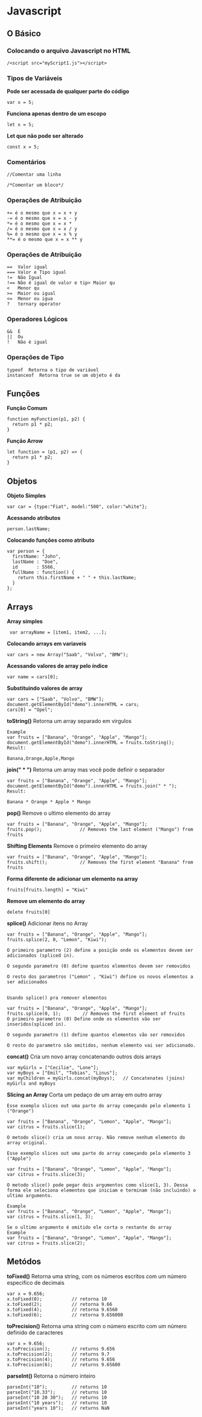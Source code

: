 # Javascript
## O Básico
### Colocando o arquivo Javascript no HTML

``
/<script src="myScript1.js"></script>
``

### Tipos de Variáveis
**Pode ser acessada de qualquer parte do código**

``
var x = 5;
``

**Funciona apenas dentro de um escopo**

``
let x = 5;
``

**Let que não pode ser alterado**

``
const x = 5;
``

### Comentários
``
//Comentar uma linha
``

``
/*Comentar um bloco*/ 
``
### Operações de Atribuição 

```
+= é o mesmo que x = x + y
-= é o mesmo que x = x - y
*= é o mesmo que x = x * 
/= é o mesmo que x = x / y
%= é o mesmo que x = x % y
**= é o mesmo que x = x ** y
```


### Operações de Atribuição 
```
==	Valor igual
===	Valor e Tipo igual
!=	Não Igual
!==	Não é igual de valor e tip>	Maior qu
<	Menor qu
>=	Maior ou igual
<=	Menor ou igua
?	ternary operator
```

### Operadores Lógicos

```
&&	E
||	Ou
!	Não é igual
```

### Operações de Tipo

```
typeof	Retorna o tipo de variável
instanceof	Retorna true se um objeto é da 
```

## Funções
**Função Comum**
```
function myFunction(p1, p2) {
  return p1 * p2;
}
```
**Função Arrow**
```
let function = (p1, p2) => {
  return p1 * p2;
}
```

## Objetos
**Objeto Simples**
```
var car = {type:"Fiat", model:"500", color:"white"};
```
**Acessando atributos**
```
person.lastName;
```
**Colocando funções como atributo**
```
var person = {
  firstName: "John",
  lastName : "Doe",
  id       : 5566,
  fullName : function() {
    return this.firstName + " " + this.lastName;
  }
};
```
## Arrays
**Array simples**

`` 
var arrayName = [item1, item2, ...]; 
`` 

**Colocando arrays em variaveis**

``
var cars = new Array("Saab", "Volvo", "BMW");
``

**Acessando valores de array pelo índice**

``
var name = cars[0];
``

**Substituindo valores de array**

```
var cars = ["Saab", "Volvo", "BMW"];
document.getElementById("demo").innerHTML = cars;
cars[0] = "Opel";
```

**toString()** Retorna um array separado em virgulos 

```
Example
var fruits = ["Banana", "Orange", "Apple", "Mango"];
document.getElementById("demo").innerHTML = fruits.toString();
Result:

Banana,Orange,Apple,Mango
```

**join(" * ")** Retorna um array mas você pode definir o separador
```
var fruits = ["Banana", "Orange", "Apple", "Mango"];
document.getElementById("demo").innerHTML = fruits.join(" * ");
Result:

Banana * Orange * Apple * Mango
```

**pop()** Remove o ultimo elemento do array
```
var fruits = ["Banana", "Orange", "Apple", "Mango"];
fruits.pop();              // Removes the last element ("Mango") from fruits
```

**Shifting Elements** Remove o primeiro elemento do array
```
var fruits = ["Banana", "Orange", "Apple", "Mango"];
fruits.shift();            // Removes the first element "Banana" from fruits
```

**Forma diferente de adicionar um elemento na array** 

``
fruits[fruits.length] = "Kiwi"
``

**Remove um elemento do array** 

``
delete fruits[0]
``

**splice()**  Adicionar itens no Array
```
var fruits = ["Banana", "Orange", "Apple", "Mango"];
fruits.splice(2, 0, "Lemon", "Kiwi");

O primeiro parametro (2) define a posição onde os elementos devem ser adicionados (spliced in).

O segundo parametro (0) define quantos elementos devem ser removidos

O resto dos parametros ("Lemon" , "Kiwi") define os novos elementos a ser adicionados


Usando splice() pra remover elementos

var fruits = ["Banana", "Orange", "Apple", "Mango"];
fruits.splice(0, 1);        // Removes the first element of fruits
O primeiro parametro (0) Define onde os elementos vão ser inseridos(spliced in).

O segundo parametro (1) define quantos elementos vão ser removidos

O resto do parametro são omitidos, nenhum elemento vai ser adicionado.
```

**concat()**
Cria um novo array concatenando outros dois arrays

```
var myGirls = ["Cecilie", "Lone"];
var myBoys = ["Emil", "Tobias", "Linus"];
var myChildren = myGirls.concat(myBoys);   // Concatenates (joins) myGirls and myBoys
```

**Slicing an Array** Corta um pedaço de um array em outro array

```
Esse exemplo slices out uma parte do array começando pelo elemento 1 ("Orange")

var fruits = ["Banana", "Orange", "Lemon", "Apple", "Mango"];
var citrus = fruits.slice(1);

O metodo slice() cria um novo array. Não remove nenhum elemento do array original.

Esse exemplo slices out uma parte do array começando pelo elemento 3 ("Apple")

var fruits = ["Banana", "Orange", "Lemon", "Apple", "Mango"];
var citrus = fruits.slice(3);

O metodo slice() pode pegar dois argumentos como slice(1, 3). Dessa forma ele seleciona elementos que iniciam e terminam (não incluindo) o ultimo argumento.

Example
var fruits = ["Banana", "Orange", "Lemon", "Apple", "Mango"];
var citrus = fruits.slice(1, 3);

Se o ultimo argumento é omitido ele corta o restante do array
Example
var fruits = ["Banana", "Orange", "Lemon", "Apple", "Mango"];
var citrus = fruits.slice(2);
```


## Metódos
**toFixed()** Retorna uma string, com os números escritos com um número especifico de decimais

```
var x = 9.656;
x.toFixed(0);           // retorna 10
x.toFixed(2);           // retorna 9.66
x.toFixed(4);           // retorna 9.6560
x.toFixed(6);           // retorna 9.656000
```

**toPrecision()** Retorna uma string com o número escrito com um número definido de caracteres 

```
var x = 9.656;
x.toPrecision();        // returns 9.656
x.toPrecision(2);       // returns 9.7
x.toPrecision(4);       // returns 9.656
x.toPrecision(6);       // returns 9.65600
```
**parseInt()**
Retorna o número inteiro

```
parseInt("10");         // returns 10
parseInt("10.33");      // returns 10
parseInt("10 20 30");   // returns 10
parseInt("10 years");   // returns 10
parseInt("years 10");   // returns NaN
```

